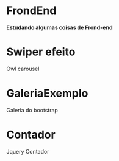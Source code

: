 # FrondEnd
**Estudando algumas coisas de Frond-end**

# Swiper efeito
Owl carousel 

# GaleriaExemplo
Galeria do bootstrap

# Contador
Jquery Contador
